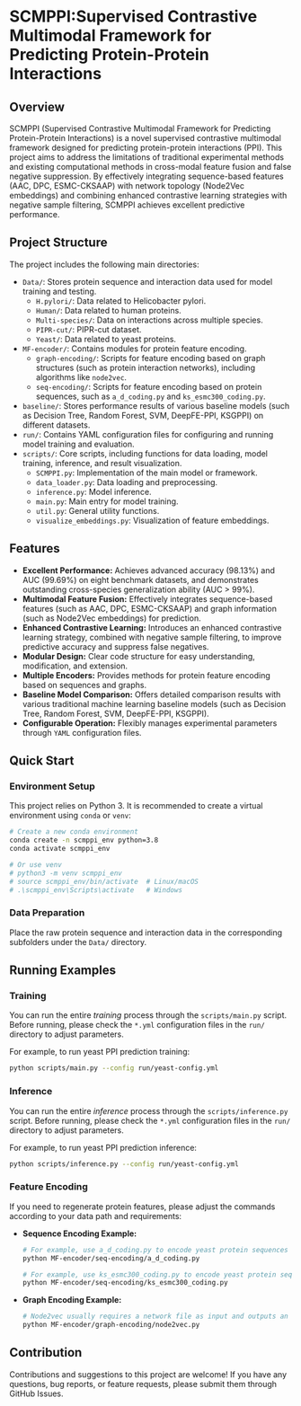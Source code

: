 # SCMPPI:Supervised Contrastive Multimodal Framework for Predicting Protein-Protein Interactions

## Overview

SCMPPI (Supervised Contrastive Multimodal Framework for Predicting Protein-Protein Interactions) is a novel supervised contrastive multimodal framework designed for predicting protein-protein interactions (PPI). This project aims to address the limitations of traditional experimental methods and existing computational methods in cross-modal feature fusion and false negative suppression. By effectively integrating sequence-based features (AAC, DPC, ESMC-CKSAAP) with network topology (Node2Vec embeddings) and combining enhanced contrastive learning strategies with negative sample filtering, SCMPPI achieves excellent predictive performance.

## Project Structure

The project includes the following main directories:

* `Data/`: Stores protein sequence and interaction data used for model training and testing.
    * `H.pylori/`: Data related to Helicobacter pylori.
    * `Human/`: Data related to human proteins.
    * `Multi-species/`: Data on interactions across multiple species.
    * `PIPR-cut/`: PIPR-cut dataset.
    * `Yeast/`: Data related to yeast proteins.
* `MF-encoder/`: Contains modules for protein feature encoding.
    * `graph-encoding/`: Scripts for feature encoding based on graph structures (such as protein interaction networks), including algorithms like `node2vec`.
    * `seq-encoding/`: Scripts for feature encoding based on protein sequences, such as `a_d_coding.py` and `ks_esmc300_coding.py`.
* `baseline/`: Stores performance results of various baseline models (such as Decision Tree, Random Forest, SVM, DeepFE-PPI, KSGPPI) on different datasets.
* `run/`: Contains YAML configuration files for configuring and running model training and evaluation.
* `scripts/`: Core scripts, including functions for data loading, model training, inference, and result visualization.
    * `SCMPPI.py`: Implementation of the main model or framework.
    * `data_loader.py`: Data loading and preprocessing.
    * `inference.py`: Model inference.
    * `main.py`: Main entry for model training.
    * `util.py`: General utility functions.
    * `visualize_embeddings.py`: Visualization of feature embeddings.

## Features

* **Excellent Performance:** Achieves advanced accuracy (98.13%) and AUC (99.69%) on eight benchmark datasets, and demonstrates outstanding cross-species generalization ability (AUC > 99%).
* **Multimodal Feature Fusion:** Effectively integrates sequence-based features (such as AAC, DPC, ESMC-CKSAAP) and graph information (such as Node2Vec embeddings) for prediction.
* **Enhanced Contrastive Learning:** Introduces an enhanced contrastive learning strategy, combined with negative sample filtering, to improve predictive accuracy and suppress false negatives.
* **Modular Design:** Clear code structure for easy understanding, modification, and extension.
* **Multiple Encoders:** Provides methods for protein feature encoding based on sequences and graphs.
* **Baseline Model Comparison:** Offers detailed comparison results with various traditional machine learning baseline models (such as Decision Tree, Random Forest, SVM, DeepFE-PPI, KSGPPI).
* **Configurable Operation:** Flexibly manages experimental parameters through `YAML` configuration files.

## Quick Start

### Environment Setup

This project relies on Python 3. It is recommended to create a virtual environment using `conda` or `venv`:

```bash
# Create a new conda environment
conda create -n scmppi_env python=3.8
conda activate scmppi_env

# Or use venv
# python3 -m venv scmppi_env
# source scmppi_env/bin/activate  # Linux/macOS
# .\scmppi_env\Scripts\activate   # Windows
```

### Data Preparation

Place the raw protein sequence and interaction data in the corresponding subfolders under the `Data/` directory.

## Running Examples

### Training

You can run the entire *training* process through the `scripts/main.py` script. Before running, please check the `*.yml` configuration files in the `run/` directory to adjust parameters.

For example, to run yeast PPI prediction training:

```bash
python scripts/main.py --config run/yeast-config.yml
```

### Inference

You can run the entire *inference* process through the `scripts/inference.py` script. Before running, please check the `*.yml` configuration files in the `run/` directory to adjust parameters.

For example, to run yeast PPI prediction inference:

```bash
python scripts/inference.py --config run/yeast-config.yml
```

### Feature Encoding

If you need to regenerate protein features, please adjust the commands according to your data path and requirements:

* **Sequence Encoding Example:**
    ```bash
    # For example, use a_d_coding.py to encode yeast protein sequences
    python MF-encoder/seq-encoding/a_d_coding.py
    
    # For example, use ks_esmc300_coding.py to encode yeast protein sequences
    python MF-encoder/seq-encoding/ks_esmc300_coding.py
    ```

* **Graph Encoding Example:**
    ```bash
    # Node2vec usually requires a network file as input and outputs an embedding file
    python MF-encoder/graph-encoding/node2vec.py 
    ```

## Contribution

Contributions and suggestions to this project are welcome! If you have any questions, bug reports, or feature requests, please submit them through GitHub Issues.

